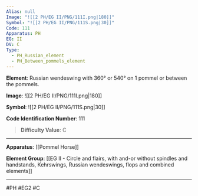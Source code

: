 ```yaml
---
Alias: null
Image: "![[2 PH/EG II/PNG/111I.png|180]]"
Symbol: "![[2 PH/EG II/PNG/111S.png|30]]"
Code: 111
Apparatus: PH
EG: II
DV: C
Type:
  - PH_Russian_element
  - PH_Between_pommels_element
---
```

**Element**: Russian wendeswing with 360° or 540° on 1 pommel or between the pommels.

**Image**:
![[2 PH/EG II/PNG/111I.png|180]]

**Symbol**:
![[2 PH/EG II/PNG/111S.png|30]]

**Code Identification Number**: 111

>**Difficulty Value**: C

___
**Apparatus**: [[Pommel Horse]]

**Element Group**: [[EG II - Circle and flairs, with and-or without spindles and handstands, Kehrswings, Russian wendeswings, flops and combined elements]]
___
#PH #EG2 #C

